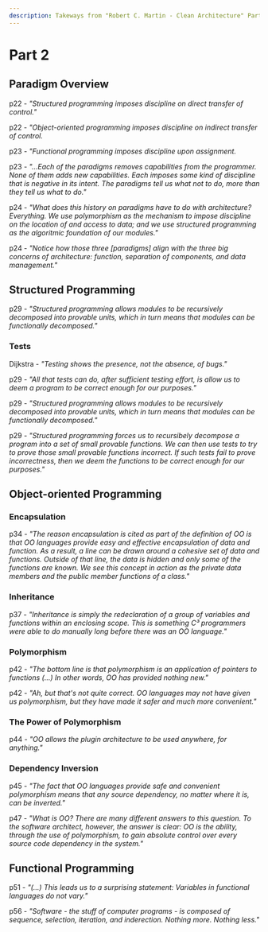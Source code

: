 ```yaml
---
description: Takeways from "Robert C. Martin - Clean Architecture" Part 2
---
```


# Part 2

## Paradigm Overview

p22 - _"Structured programming imposes discipline on direct transfer of control."_

p22 - _"Object-oriented programming imposes discipline on indirect transfer of control._

p23 - _"Functional programming imposes discipline upon assignment._

p23 - _"...Each of the paradigms removes capabilities from the programmer. None of them adds new capabilities. Each imposes some kind of discipline that is negative in its intent. The paradigms tell us what not to do, more than they tell us what to do."_

p24 - _"What does this history on paradigms have to do with architecture? Everything. We use polymorphism as the mechanism to impose discipline on the location of and access to data; and we use structured programming as the algoritmic foundation of our modules."_

p24 - _"Notice how those three \[paradigms\] align with the three big concerns of architecture: function, separation of components, and data management."_

## Structured Programming

p29 - _"Structured programming allows modules to be recursively decomposed into provable units, which in turn means that modules can be functionally decomposed."_

### Tests

Dijkstra - _"Testing shows the presence, not the absence, of bugs."_

p29 - _"All that tests can do, after sufficient testing effort, is allow us to deem a program to be correct enough for our purposes."_

p29 - _"Structured programming allows modules to be recursively decomposed into provable units, which in turn means that modules can be functionally decomposed."_

p29 - _"Structured programming forces us to recursibely decompose a program into a set of small provable functions. We can then use tests to try to prove those small provable functions incorrect. If such tests fail to prove incorrectness, then we deem the functions to be correct enough for our purposes."_

## Object-oriented Programming

### Encapsulation

p34 - _"The reason encapsulation is cited as part of the definition of OO is that OO languages provide easy and effective encapsulation of data and function. As a result, a line can be drawn around a cohesive set of data and functions. Outside of that line, the data is hidden and only some of the functions are known. We see this concept in action as the private data members and the public member functions of a class."_

### Inheritance

p37 - _"Inheritance is simply the redeclaration of a group of variables and functions within an enclosing scope. This is something C³ programmers were able to do manually long before there was an OO language."_

### Polymorphism

p42 - _"The bottom line is that polymorphism is an application of pointers to functions \(...\) In other words, OO has provided nothing new."_

p42 - _"Ah, but that's not quite correct. OO languages may not have given us polymorphism, but they have made it safer and much more convenient."_

### The Power of Polymorphism

p44 - _"OO allows the plugin architecture to be used anywhere, for anything."_

### Dependency Inversion

p45 - _"The fact that OO languages provide safe and convenient polymorphism means that any source dependency, no matter where it is, can be inverted."_

p47 - _"What is OO? There are many different answers to this question. To the software architect, however, the answer is clear: OO is the ability, through the use of polymorphism, to gain absolute control over every source code dependency in the system."_

## Functional Programming

p51 - _"\(...\) This leads us to a surprising statement: Variables in functional languages do not vary."_

p56 - _"Software - the stuff of computer programs - is composed of sequence, selection, iteration, and inderection. Nothing more. Nothing less."_

